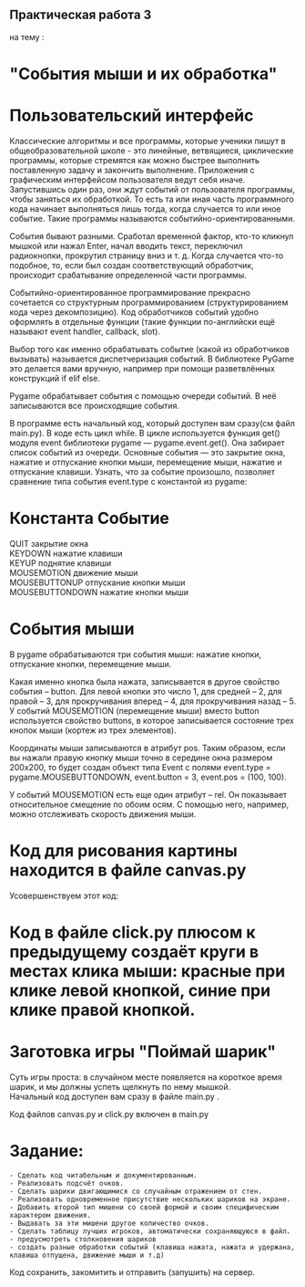 ## Практическая работа 3
на тему :
# "События мыши и их обработка"

# Пользовательский интерфейс

Классические алгоритмы и все программы, которые ученики пишут в общеобразовательной школе - это линейные, ветвящиеся, циклические программы, которые стремятся как можно быстрее выполнить поставленную задачу и закончить выполнение. Приложения с графическим интерфейсом пользователя ведут себя иначе. Запустившись один раз, они ждут событий от пользователя программы, чтобы заняться их обработкой. То есть та или иная часть программного кода начинает выполняться лишь тогда, когда случается то или иное событие. Такие программы называются событийно-ориентированными.

События бывают разными. Сработал временной фактор, кто-то кликнул мышкой или нажал Enter, начал вводить текст, переключил радиокнопки, прокрутил страницу вниз и т. д. Когда случается что-то подобное, то, если был создан соответствующий обработчик, происходит срабатывание определенной части программы.

Событийно-ориентированное программирование прекрасно сочетается со структурным программированием (структурированием кода через декомпозицию). Код обработчиков событий удобно оформлять в отдельные функции (такие функции по-английски ещё называют event handler, callback, slot).

Выбор того как именно обрабатывать событие (какой из обработчиков вызывать) называется диспетчеризация событий. В библиотеке PyGame это делается вами вручную, например при помощи разветвлённых конструкций if elif else.

Pygame обрабатывает события с помощью очереди событий. В неё записываются все происходящие события.

В программе есть начальный код, который доступен вам сразу(см файл main.py). В коде есть цикл while.
В цикле используется функция get() модуля event библиотеки pygame — pygame.event.get(). Она забирает список событий из очереди. Основные события — это закрытие окна, нажатие и отпускание кнопки мыши, перемещение мыши, нажатие и отпускание клавиши. Узнать, что за событие произошло, позволяет сравнение типа события event.type с константой из pygame:

# Константа 	Событие

QUIT 	закрытие окна  
KEYDOWN 	нажатие клавиши  
KEYUP 	поднятие клавиши  
MOUSEMOTION 	движение мыши  
MOUSEBUTTONUP 	отпускание кнопки мыши  
MOUSEBUTTONDOWN 	нажатие кнопки мыши  

# Cобытия мыши

В pygame обрабатываются три события мыши: нажатие кнопки, отпускание кнопки, перемещение мыши. 

Какая именно кнопка была нажата, записывается в другое свойство события – button. Для левой кнопки это число 1, для средней – 2, для правой – 3, для прокручивания вперед – 4, для прокручивания назад – 5. У событий MOUSEMOTION (перемещение мыши) вместо button используется свойство buttons, в которое записывается состояние трех кнопок мыши (кортеж из трех элементов).

Координаты мыши записываются в атрибут pos. Таким образом, если вы нажали правую кнопку мыши точно в середине окна размером 200x200, то будет создан объект типа Event с полями event.type = pygame.MOUSEBUTTONDOWN, event.button = 3, event.pos = (100, 100).

У событий MOUSEMOTION есть еще один атрибут – rel. Он показывает относительное смещение по обоим осям. С помощью него, например, можно отслеживать скорость движения мыши.


# Код для рисования картины находится в файле canvas.py

Усовершенствуем этот код:
# Код в файле click.py плюсом к предыдущему создаёт круги в местах клика мыши: красные при клике левой кнопкой, синие при клике правой кнопкой.

# Заготовка игры "Поймай шарик"

Суть игры проста: в случайном месте появляется на короткое время шарик, и мы должны успеть щелкнуть по нему мышкой.  
Начальный код доступен вам сразу в файле main.py .

Код файлов canvas.py и click.py включен в main.py

# Задание:

    - Сделать код читабельным и документированным.
    - Реализовать подсчёт очков.
    - Сделать шарики двигающимися со случайным отражением от стен.
    - Реализовать одновременное присутствие нескольких шариков на экране.
    - Добавить второй тип мишени со своей формой и своим специфическим характером движения.
    - Выдавать за эти мишени другое количество очков.
    - Сделать таблицу лучших игроков, автоматически сохраняющуюся в файл.
    - предусмотреть столкновения шариков
    - создать разные обработки событий (клавиша нажата, нажата и удержана, клавиша отпущена, движение мыши и т.д)



Код сохранить, закомитить и отправить (запушить) на сервер.